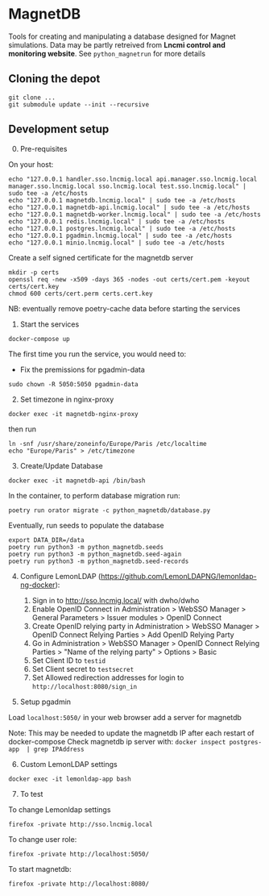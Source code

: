 # MagnetDB

Tools for creating and manipulating a database designed for Magnet simulations.
Data may be partly retreived from **Lncmi control and monitoring website**.
See `python_magnetrun` for more details

## Cloning the depot

```shell
git clone ...
git submodule update --init --recursive
```

## Development setup

0. Pre-requisites

On your host:
```shell
echo "127.0.0.1 handler.sso.lncmig.local api.manager.sso.lncmig.local manager.sso.lncmig.local sso.lncmig.local test.sso.lncmig.local" | sudo tee -a /etc/hosts
echo "127.0.0.1 magnetdb.lncmig.local" | sudo tee -a /etc/hosts
echo "127.0.0.1 magnetdb-api.lncmig.local" | sudo tee -a /etc/hosts
echo "127.0.0.1 magnetdb-worker.lncmig.local" | sudo tee -a /etc/hosts
echo "127.0.0.1 redis.lncmig.local" | sudo tee -a /etc/hosts
echo "127.0.0.1 postgres.lncmig.local" | sudo tee -a /etc/hosts
echo "127.0.0.1 pgadmin.lncmig.local" | sudo tee -a /etc/hosts
echo "127.0.0.1 minio.lncmig.local" | sudo tee -a /etc/hosts
```

Create a self signed certificate for the magnetdb server
   
```shell
mkdir -p certs
openssl req -new -x509 -days 365 -nodes -out certs/cert.pem -keyout certs/cert.key
chmod 600 certs/cert.perm certs.cert.key
```

NB: eventually remove poetry-cache data before starting the services


1. Start the services

```shell
docker-compose up
```

The first time you run the service, you would need to:

* Fix the premissions for pgadmin-data

```shell
sudo chown -R 5050:5050 pgadmin-data
```

2. Set timezone in nginx-proxy


```shell
docker exec -it magnetdb-nginx-proxy
```

then run

```shell
ln -snf /usr/share/zoneinfo/Europe/Paris /etc/localtime
echo "Europe/Paris" > /etc/timezone
```

3. Create/Update Database

```shell
docker exec -it magnetdb-api /bin/bash
```

In the container, to perform database migration run:

```shell
poetry run orator migrate -c python_magnetdb/database.py
```

Eventually, run seeds to populate the database

```shell
export DATA_DIR=/data
poetry run python3 -m python_magnetdb.seeds
poetry run python3 -m python_magnetdb.seed-again
poetry run python3 -m python_magnetdb.seed-records
```
    
4. Configure LemonLDAP (https://github.com/LemonLDAPNG/lemonldap-ng-docker):
   1. Sign in to http://sso.lncmig.local/ with dwho/dwho
   2. Enable OpenID Connect in Administration > WebSSO Manager > General Parameters > Issuer modules > OpenID Connect
   3. Create OpenID relying party in Administration > WebSSO Manager > OpenID Connect Relying Parties > Add OpenID Relying Party
   4. Go in Administration > WebSSO Manager > OpenID Connect Relying Parties > "Name of the relying party" > Options > Basic
   5. Set Client ID to `testid`
   6. Set Client secret to `testsecret`
   7. Set Allowed redirection addresses for login to `http://localhost:8080/sign_in`

5. Setup pgadmin

Load `localhost:5050/` in your web browser
add a server for magnetdb
   

Note: This may be needed to update the magnetdb IP after each restart of docker-compose
Check magnetdb ip server with: `docker inspect postgres-app  | grep IPAddress`

6. Custom LemonLDAP settings

```shell
docker exec -it lemonldap-app bash
```

7. To test

To change Lemonldap settings

```shell
firefox -private http://sso.lncmig.local
```

To change user role:

```shell
firefox -private http://localhost:5050/
```

To start magnetdb:

```shell
firefox -private http://localhost:8080/
```


